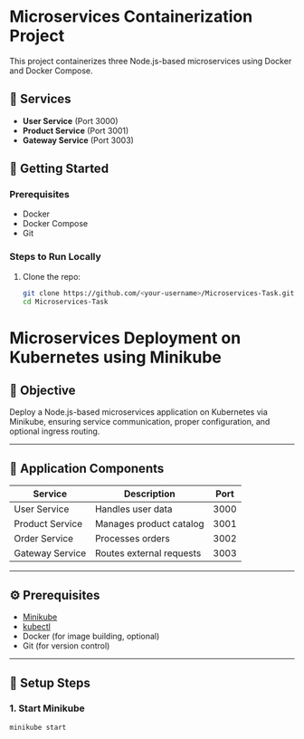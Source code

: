 # Microservices Containerization Project

This project containerizes three Node.js-based microservices using Docker and Docker Compose.

## 🧱 Services
- **User Service** (Port 3000)
- **Product Service** (Port 3001)
- **Gateway Service** (Port 3003)

## 🐳 Getting Started

### Prerequisites
- Docker
- Docker Compose
- Git

### Steps to Run Locally

1. Clone the repo:
   ```bash
   git clone https://github.com/<your-username>/Microservices-Task.git
   cd Microservices-Task

# Microservices Deployment on Kubernetes using Minikube

## 🎯 Objective

Deploy a Node.js-based microservices application on Kubernetes via Minikube, ensuring service communication, proper configuration, and optional ingress routing.

---

## 🧱 Application Components

| Service          | Description             | Port |
|------------------|--------------------------|------|
| User Service     | Handles user data        | 3000 |
| Product Service  | Manages product catalog  | 3001 |
| Order Service    | Processes orders         | 3002 |
| Gateway Service  | Routes external requests | 3003 |

---

## ⚙️ Prerequisites

- [Minikube](https://minikube.sigs.k8s.io/docs/start/)
- [kubectl](https://kubernetes.io/docs/tasks/tools/)
- Docker (for image building, optional)
- Git (for version control)

---

## 🚀 Setup Steps

### 1. Start Minikube

```bash
minikube start
   

   

